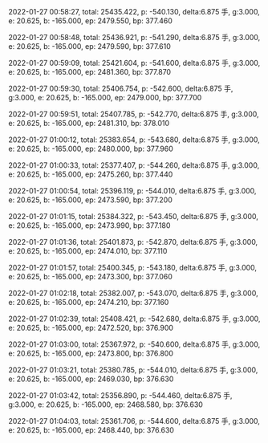 2022-01-27 00:58:27, total: 25435.422, p: -540.130, delta:6.875 手, g:3.000, e: 20.625, b: -165.000, ep: 2479.550, bp: 377.460

2022-01-27 00:58:48, total: 25436.921, p: -541.290, delta:6.875 手, g:3.000, e: 20.625, b: -165.000, ep: 2479.590, bp: 377.610

2022-01-27 00:59:09, total: 25421.604, p: -541.600, delta:6.875 手, g:3.000, e: 20.625, b: -165.000, ep: 2481.360, bp: 377.870

2022-01-27 00:59:30, total: 25406.754, p: -542.600, delta:6.875 手, g:3.000, e: 20.625, b: -165.000, ep: 2479.000, bp: 377.700

2022-01-27 00:59:51, total: 25407.785, p: -542.770, delta:6.875 手, g:3.000, e: 20.625, b: -165.000, ep: 2481.310, bp: 378.010

2022-01-27 01:00:12, total: 25383.654, p: -543.680, delta:6.875 手, g:3.000, e: 20.625, b: -165.000, ep: 2480.000, bp: 377.960

2022-01-27 01:00:33, total: 25377.407, p: -544.260, delta:6.875 手, g:3.000, e: 20.625, b: -165.000, ep: 2475.260, bp: 377.440

2022-01-27 01:00:54, total: 25396.119, p: -544.010, delta:6.875 手, g:3.000, e: 20.625, b: -165.000, ep: 2473.590, bp: 377.200

2022-01-27 01:01:15, total: 25384.322, p: -543.450, delta:6.875 手, g:3.000, e: 20.625, b: -165.000, ep: 2473.990, bp: 377.180

2022-01-27 01:01:36, total: 25401.873, p: -542.870, delta:6.875 手, g:3.000, e: 20.625, b: -165.000, ep: 2474.010, bp: 377.110

2022-01-27 01:01:57, total: 25400.345, p: -543.180, delta:6.875 手, g:3.000, e: 20.625, b: -165.000, ep: 2473.300, bp: 377.060

2022-01-27 01:02:18, total: 25382.007, p: -543.070, delta:6.875 手, g:3.000, e: 20.625, b: -165.000, ep: 2474.210, bp: 377.160

2022-01-27 01:02:39, total: 25408.421, p: -542.680, delta:6.875 手, g:3.000, e: 20.625, b: -165.000, ep: 2472.520, bp: 376.900

2022-01-27 01:03:00, total: 25367.972, p: -540.600, delta:6.875 手, g:3.000, e: 20.625, b: -165.000, ep: 2473.800, bp: 376.800

2022-01-27 01:03:21, total: 25380.785, p: -544.010, delta:6.875 手, g:3.000, e: 20.625, b: -165.000, ep: 2469.030, bp: 376.630

2022-01-27 01:03:42, total: 25356.890, p: -544.460, delta:6.875 手, g:3.000, e: 20.625, b: -165.000, ep: 2468.580, bp: 376.630

2022-01-27 01:04:03, total: 25361.706, p: -544.600, delta:6.875 手, g:3.000, e: 20.625, b: -165.000, ep: 2468.440, bp: 376.630